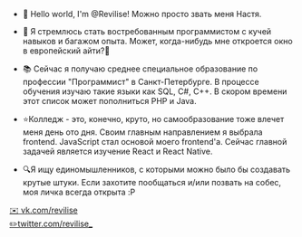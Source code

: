 - 👋 Hello world, I'm @Revilise!
Можно просто звать меня Настя.
- 🌱 Я стремлюсь стать востребованным программистом с кучей навыков и багажом опыта.
Может, когда-нибудь мне откроется окно в европейский айти?🧐
- 📚 Сейчас я получаю среднее специальное образование по профессии "Программист" в Санкт-Петербурге.
В процессе обучения изучаю такие языки как SQL, C#, C++. В скором времени этот
список может пополниться PHP и Java.

- ⭐️Колледж - это, конечно, круто, но самообразование тоже влечет меня день ото дня.
Своим главным направлением я выбрала frontend. JavaScript стал основой моего frontend'a.
Сейчас главной задачей является изучение React и React Native.

- 🔍Я ищу единомышленников, с которыми можно было бы создавать крутые штуки.
Если захотите пообщаться и/или позвать на собес, моя личка всегда открыта :P

<a target="_blank" href="https://vk.com/revilise">✉️ vk.com/revilise </a><br/>
<a target="_blank" href="https://twitter.com/revilise_">✏️twitter.com/revilise_</a>
